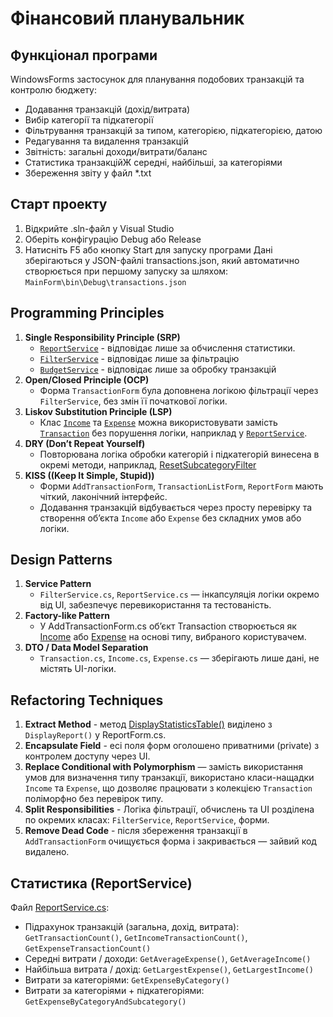 # Фінансовий планувальник

## Функціонал програми
WindowsForms застосунок для планування подобових транзакцій та контролю бюджету:
  - Додавання транзакцій (дохід/витрата)
  - Вибір категорії та підкатегорії
  - Фільтрування транзакцій за типом, категорією, підкатегорією, датою
  - Редагування та видалення транзакцій
  - Звітність: загальні доходи/витрати/баланс
  - Статистика транзакційЖ середні, найбільші, за категоріями
  - Збереження звіту у файл *.txt

## Старт проекту
  1. Відкрийте .sln-файл у Visual Studio
  2. Оберіть конфігурацію  Debug або Release
  3. Натисніть F5 або кнопку Start для запуску програми
Дані зберігаються у JSON-файлі transactions.json, який автоматично створюється при першому запуску за шляхом: ```MainForm\bin\Debug\transactions.json```

## Programming Principles
  1. **Single Responsibility Principle (SRP)**
      - [`ReportService`](https://github.com/ipz231sko/SoftwareDesignPR/blob/feature/add-report-service/MainForm/Services/ReportService.cs) - відповідає лише за обчислення статистики.
      - [`FilterService`](https://github.com/ipz231sko/SoftwareDesignPR/blob/feature/add-report-service/MainForm/Services/FilterService.cs) - відповідає лише за фільтрацію
      - [`BudgetService`](https://github.com/ipz231sko/SoftwareDesignPR/blob/feature/add-report-service/MainForm/Services/BudgetService.cs) - відповідає лише за обробку транзакцій
  2. **Open/Closed Principle (OCP)**
      - Форма `TransactionForm` була доповнена логікою фільтрації через `FilterService`, без змін її початкової логіки.
  3. **Liskov Substitution Principle (LSP)**
      - Клас [`Income`](https://github.com/ipz231sko/SoftwareDesignPR/blob/main/MainForm/Models/Income.cs) та [`Expense`](https://github.com/ipz231sko/SoftwareDesignPR/blob/main/MainForm/Models/Expence.cs) можна використовувати замість [`Transaction`](https://github.com/ipz231sko/SoftwareDesignPR/blob/main/MainForm/Models/Transaction.cs) без порушення логіки, наприклад у [`ReportService`](https://github.com/ipz231sko/SoftwareDesignPR/blob/main/MainForm/Services/ReportService.cs).
  4. **DRY (Don’t Repeat Yourself)**
      - Повторювана логіка обробки категорій і підкатегорій винесена в окремі методи, наприклад, [ResetSubcategoryFilter](github.com/ipz231sko/SoftwareDesignPR/blob/main/MainForm/TransactionListForm.cs#L142-L145)
  5. **KISS ((Keep It Simple, Stupid))**
      - Форми `AddTransactionForm`, `TransactionListForm`, `ReportForm` мають чіткий, лаконічний інтерфейс.
      - Додавання транзакцій відбувається через просту перевірку та створення об’єкта `Income` або `Expense` без складних умов або логіки.
## Design Patterns
  1. **Service Pattern**
      - `FilterService.cs`, `ReportService.cs` — інкапсуляція логіки окремо від UI, забезпечує перевикористання та тестованість.
  2. **Factory-like Pattern**
      - У AddTransactionForm.cs об’єкт Transaction створюється як [Income](github.com/ipz231sko/SoftwareDesignPR/blob/main/MainForm/AddTransactionForm.cs#L71-L81) або [Expense](github.com/ipz231sko/SoftwareDesignPR/blob/main/MainForm/AddTransactionForm.cs#L82-L92) на основі типу, вибраного користувачем.
  3. **DTO / Data Model Separation**
      - `Transaction.cs`, `Income.cs`, `Expense.cs` — зберігають лише дані, не містять UI-логіки.
## Refactoring Techniques
  1. **Extract Method** - метод [DisplayStatisticsTable()](github.com/ipz231sko/SoftwareDesignPR/blob/main/MainForm/ReportForm.cs#L36-L64) виділено з `DisplayReport()` у ReportForm.cs.
  2. **Encapsulate Field** - eсі поля форм оголошено приватними (private) з контролем доступу через UI.
  3. **Replace Conditional with Polymorphism** — замість використання умов для визначення типу транзакції, використано класи-нащадки `Income` та `Expense`, що дозволяє працювати з колекцією `Transaction` поліморфно без перевірок типу.
  4. **Split Responsibilities** - Логіка фільтрації, обчислень та UI розділена по окремих класах: `FilterService`, `ReportService`, форми.
  5. **Remove Dead Code** - після збереження транзакції в `AddTransactionForm` очищується форма і закривається — зайвий код видалено.
## Статистика (ReportService)
Файл [ReportService.cs](https://github.com/ipz231sko/SoftwareDesignPR/blob/main/MainForm/Services/ReportService.cs):
  - Підрахунок транзакцій (загальна, дохід, витрата): `GetTransactionCount()`, `GetIncomeTransactionCount()`, `GetExpenseTransactionCount()`
  - Середні витрати / доходи: `GetAverageExpense()`, `GetAverageIncome()`
  - Найбільша витрата / дохід: `GetLargestExpense()`, `GetLargestIncome()`
  - Витрати за категоріями: `GetExpenseByCategory()`
  - Витрати за категоріями + підкатегоріями: `GetExpenseByCategoryAndSubcategory()`
